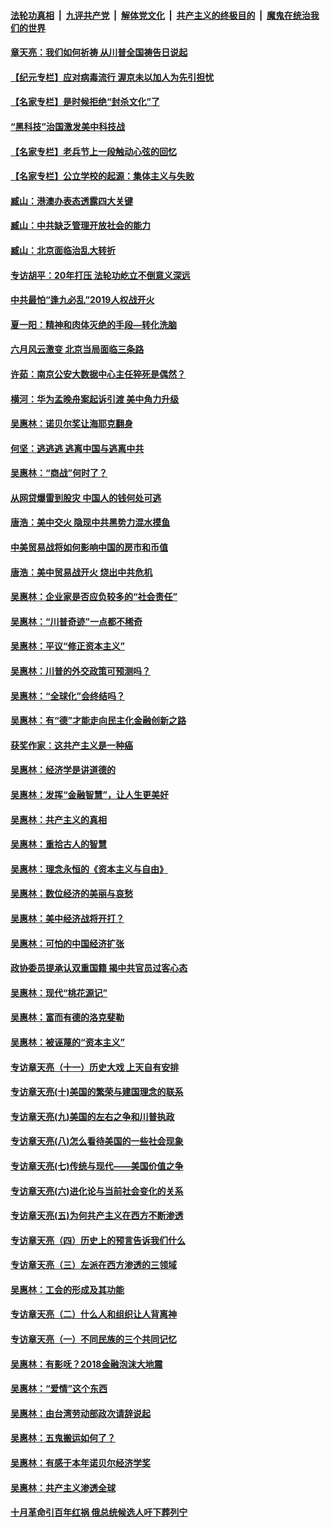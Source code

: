 ####  [法轮功真相](../../../../basic/blob/master/README.md?t=06281502) &nbsp;|&nbsp; [九评共产党](../../../../9ping.md/blob/master/README.md?t=06281502) &nbsp;|&nbsp; [解体党文化](../../../../jtdwh.md/blob/master/README.md?t=06281502)  &nbsp;|&nbsp; [共产主义的终极目的](../../../../gczydzjmd.md/blob/master/README.md?t=06281502) &nbsp;|&nbsp; [魔鬼在统治我们的世界](../../../../mgztzwmdsj.md/blob/master/README.md?t=06281502) 

#### [章天亮：我们如何祈祷 从川普全国祷告日说起](../pages/nsc423/n11944627.md?t=06281502) 

#### [【纪元专栏】应对病毒流行 渥京未以加人为先引担忧](../pages/nsc423/n11875714.md?t=06281502) 

#### [【名家专栏】是时候拒绝“封杀文化”了](../pages/nsc423/n11814093.md?t=06281502) 

#### [“黑科技”治国激发美中科技战](../pages/nsc423/n11638056.md?t=06281502) 

#### [【名家专栏】老兵节上一段触动心弦的回忆](../pages/nsc423/n11646016.md?t=06281502) 

#### [【名家专栏】公立学校的起源：集体主义与失败](../pages/nsc423/n11601833.md?t=06281502) 

#### [臧山：港澳办表态透露四大关键](../pages/nsc423/n11421628.md?t=06281502) 

#### [臧山：中共缺乏管理开放社会的能力](../pages/nsc423/n11407457.md?t=06281502) 

#### [臧山：北京面临治乱大转折](../pages/nsc423/n11406895.md?t=06281502) 

#### [专访胡平：20年打压 法轮功屹立不倒意义深远](../pages/nsc423/n11398800.md?t=06281502) 

#### [中共最怕“逢九必乱”2019人权战开火](../pages/nsc423/n11385248.md?t=06281502) 

#### [夏一阳：精神和肉体灭绝的手段—转化洗脑](../pages/nsc423/n11368250.md?t=06281502) 

#### [六月风云激变 北京当局面临三条路](../pages/nsc423/n11313668.md?t=06281502) 

#### [许茹：南京公安大数据中心主任猝死是偶然？](../pages/nsc423/n11064744.md?t=06281502) 

#### [横河：华为孟晚舟案起诉引渡 美中角力升级](../pages/nsc423/n11027230.md?t=06281502) 

#### [吴惠林：诺贝尔奖让海耶克翻身](../pages/nsc423/n10890049.md?t=06281502) 

#### [何坚：逃逃逃 逃离中国与逃离中共](../pages/nsc423/n10592891.md?t=06281502) 

#### [吴惠林：“商战”何时了？](../pages/nsc423/n10573558.md?t=06281502) 

#### [从网贷爆雷到股灾 中国人的钱何处可逃](../pages/nsc423/n10572800.md?t=06281502) 

#### [唐浩：美中交火 隐现中共黑势力混水摸鱼](../pages/nsc423/n10544040.md?t=06281502) 

#### [中美贸易战将如何影响中国的房市和币值](../pages/nsc423/n10543697.md?t=06281502) 

#### [唐浩：美中贸易战开火 烧出中共危机](../pages/nsc423/n10540126.md?t=06281502) 

#### [吴惠林：企业家是否应负较多的“社会责任”](../pages/nsc423/n10535022.md?t=06281502) 

#### [吴惠林：“川普奇迹”一点都不稀奇](../pages/nsc423/n10512808.md?t=06281502) 

#### [吴惠林：平议“修正资本主义”](../pages/nsc423/n10495724.md?t=06281502) 

#### [吴惠林：川普的外交政策可预测吗？](../pages/nsc423/n10462387.md?t=06281502) 

#### [吴惠林：“全球化”会终结吗？](../pages/nsc423/n10452838.md?t=06281502) 

#### [吴惠林：有“德”才能走向民主化金融创新之路](../pages/nsc423/n10432292.md?t=06281502) 

#### [获奖作家：这共产主义是一种癌](../pages/nsc423/n10431541.md?t=06281502) 

#### [吴惠林：经济学是讲道德的](../pages/nsc423/n10398014.md?t=06281502) 

#### [吴惠林：发挥“金融智慧”，让人生更美好](../pages/nsc423/n10375019.md?t=06281502) 

#### [吴惠林：共产主义的真相](../pages/nsc423/n10351394.md?t=06281502) 

#### [吴惠林：重拾古人的智慧](../pages/nsc423/n10337691.md?t=06281502) 

#### [吴惠林：理念永恒的《资本主义与自由》](../pages/nsc423/n10316274.md?t=06281502) 

#### [吴惠林：数位经济的美丽与哀愁](../pages/nsc423/n10292946.md?t=06281502) 

#### [吴惠林：美中经济战将开打？](../pages/nsc423/n10258825.md?t=06281502) 

#### [吴惠林：可怕的中国经济扩张](../pages/nsc423/n10219147.md?t=06281502) 

#### [政协委员提承认双重国籍 揭中共官员过客心态](../pages/nsc423/n10208809.md?t=06281502) 

#### [吴惠林：现代“桃花源记”](../pages/nsc423/n10185234.md?t=06281502) 

#### [吴惠林：富而有德的洛克斐勒](../pages/nsc423/n10142264.md?t=06281502) 

#### [吴惠林：被诬蔑的“资本主义”](../pages/nsc423/n10124816.md?t=06281502) 

#### [专访章天亮（十一）历史大戏 上天自有安排](../pages/nsc423/n10094905.md?t=06281502) 

#### [专访章天亮(十)美国的繁荣与建国理念的联系](../pages/nsc423/n10094899.md?t=06281502) 

#### [专访章天亮(九)美国的左右之争和川普执政](../pages/nsc423/n10094889.md?t=06281502) 

#### [专访章天亮(八)怎么看待美国的一些社会现象](../pages/nsc423/n10094857.md?t=06281502) 

#### [专访章天亮(七)传统与现代——美国价值之争](../pages/nsc423/n10093140.md?t=06281502) 

#### [专访章天亮(六)进化论与当前社会变化的关系](../pages/nsc423/n10092036.md?t=06281502) 

#### [专访章天亮(五)为何共产主义在西方不断渗透](../pages/nsc423/n10083620.md?t=06281502) 

#### [专访章天亮（四）历史上的预言告诉我们什么](../pages/nsc423/n10083606.md?t=06281502) 

#### [专访章天亮（三）左派在西方渗透的三领域](../pages/nsc423/n10081115.md?t=06281502) 

#### [吴惠林：工会的形成及其功能](../pages/nsc423/n10080633.md?t=06281502) 

#### [专访章天亮（二）什么人和组织让人背离神](../pages/nsc423/n10076637.md?t=06281502) 

#### [专访章天亮（一）不同民族的三个共同记忆](../pages/nsc423/n10074188.md?t=06281502) 

#### [吴惠林：有影呒？2018金融泡沫大地震](../pages/nsc423/n10040534.md?t=06281502) 

#### [吴惠林：“爱情”这个东西](../pages/nsc423/n10019423.md?t=06281502) 

#### [吴惠林：由台湾劳动部政次请辞说起](../pages/nsc423/n9979679.md?t=06281502) 

#### [吴惠林：五鬼搬运如何了？](../pages/nsc423/n9925338.md?t=06281502) 

#### [吴惠林：有感于本年诺贝尔经济学奖](../pages/nsc423/n9871883.md?t=06281502) 

#### [吴惠林：共产主义渗透全球](../pages/nsc423/n9812748.md?t=06281502) 

#### [十月革命引百年红祸 俄总统候选人吁下葬列宁](../pages/nsc423/n9810182.md?t=06281502) 

